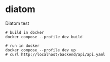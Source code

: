 # diatom

Diatom test

```shell
# build in docker
docker compose --profile dev build

# run in docker
docker compose --profile dev up
# curl http://localhost/backend/api/api.yaml
``````